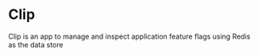 Clip
======

Clip is an app to manage and inspect application feature flags using Redis as the data store
